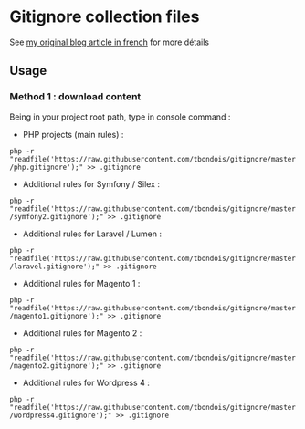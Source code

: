 
# Gitignore collection files

See [my original blog article in french](http://t.bondois.info/ignore) for more détails

## Usage

### Method 1 : download content

Being in your project root path, type in console command :

* PHP projects (main rules) :

`php -r "readfile('https://raw.githubusercontent.com/tbondois/gitignore/master/php.gitignore');" >> .gitignore`

* Additional rules for Symfony / Silex :

`php -r "readfile('https://raw.githubusercontent.com/tbondois/gitignore/master/symfony2.gitignore');" >> .gitignore`

* Additional rules for Laravel / Lumen :

`php -r "readfile('https://raw.githubusercontent.com/tbondois/gitignore/master/laravel.gitignore');" >> .gitignore`

* Additional rules for Magento 1 :

`php -r "readfile('https://raw.githubusercontent.com/tbondois/gitignore/master/magento1.gitignore');" >> .gitignore`

* Additional rules for Magento 2 :

`php -r "readfile('https://raw.githubusercontent.com/tbondois/gitignore/master/magento2.gitignore');" >> .gitignore`

* Additional rules for Wordpress 4 :

`php -r "readfile('https://raw.githubusercontent.com/tbondois/gitignore/master/wordpress4.gitignore');" >> .gitignore`
